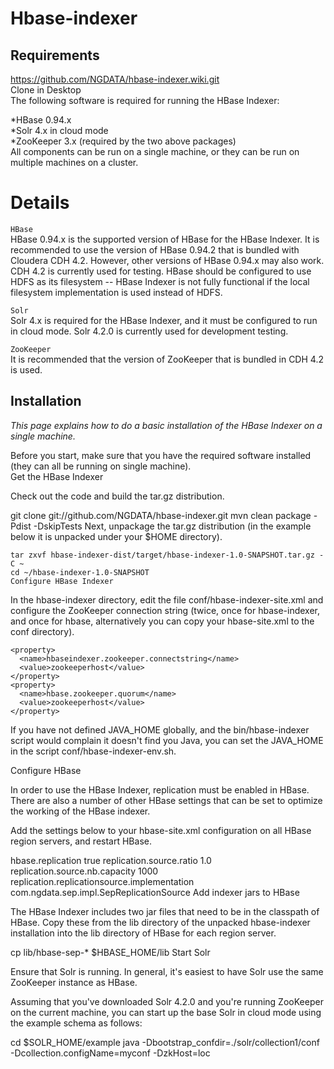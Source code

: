 Hbase-indexer
============
Requirements
------------

https://github.com/NGDATA/hbase-indexer.wiki.git<br>
Clone in Desktop<br>
The following software is required for running the HBase Indexer:

*HBase 0.94.x<br>
*Solr 4.x in cloud mode<br>
*ZooKeeper 3.x (required by the two above packages)<br>
All components can be run on a single machine, or they can be run on multiple machines on a cluster.

# Details
`HBase`<br>
  HBase 0.94.x is the supported version of HBase for the HBase Indexer. It is recommended to use the version of HBase 0.94.2 that is bundled with Cloudera CDH 4.2. However, other versions of HBase 0.94.x may also work. CDH 4.2 is currently used for testing.
HBase should be configured to use HDFS as its filesystem -- HBase Indexer is not fully functional if the local filesystem implementation is used instead of HDFS.

`Solr`<br>
  Solr 4.x is required for the HBase Indexer, and it must be configured to run in cloud mode. Solr 4.2.0 is currently used for development testing.

`ZooKeeper`<br>
  It is recommended that the version of ZooKeeper that is bundled in CDH 4.2 is used.

Installation
------------

_This page explains how to do a basic installation of the HBase Indexer on a single machine._<br>

Before you start, make sure that you have the required software installed (they can all be running on single machine).<br>
Get the HBase Indexer

Check out the code and build the tar.gz distribution.

git clone git://github.com/NGDATA/hbase-indexer.git
mvn clean package -Pdist -DskipTests
Next, unpackage the tar.gz distribution (in the example below it is unpacked under your $HOME directory).

```
tar zxvf hbase-indexer-dist/target/hbase-indexer-1.0-SNAPSHOT.tar.gz -C ~
cd ~/hbase-indexer-1.0-SNAPSHOT
Configure HBase Indexer
```

In the hbase-indexer directory, edit the file conf/hbase-indexer-site.xml and configure the ZooKeeper connection string (twice, once for hbase-indexer, and once for hbase, alternatively you can copy your hbase-site.xml to the conf directory).
> 
```
<property>
  <name>hbaseindexer.zookeeper.connectstring</name>
  <value>zookeeperhost</value>
</property>
<property>
  <name>hbase.zookeeper.quorum</name>
  <value>zookeeperhost</value>
</property>
```
If you have not defined JAVA_HOME globally, and the bin/hbase-indexer script would complain it doesn't find you Java, you can set the JAVA_HOME in the script conf/hbase-indexer-env.sh.

Configure HBase

In order to use the HBase Indexer, replication must be enabled in HBase. There are also a number of other HBase settings that can be set to optimize the working of the HBase indexer.

Add the settings below to your hbase-site.xml configuration on all HBase region servers, and restart HBase.

<configuration>
  <!-- SEP is basically replication, so enable it -->
  <property>
    <name>hbase.replication</name>
    <value>true</value>
  </property>
  <!-- Source ratio of 100% makes sure that each SEP consumer is actually
       used (otherwise, some can sit idle, especially with small clusters) -->
  <property>
    <name>replication.source.ratio</name>
    <value>1.0</value>
  </property>
  <!-- Maximum number of hlog entries to replicate in one go. If this is
       large, and a consumer takes a while to process the events, the
       HBase rpc call will time out. -->
  <property>
    <name>replication.source.nb.capacity</name>
    <value>1000</value>
  </property>
  <!-- A custom replication source that fixes a few things and adds
       some functionality (doesn't interfere with normal replication
       usage). -->
  <property>
    <name>replication.replicationsource.implementation</name>
    <value>com.ngdata.sep.impl.SepReplicationSource</value>
  </property>
</configuration>
Add indexer jars to HBase

The HBase Indexer includes two jar files that need to be in the classpath of HBase. Copy these from the lib directory of the unpacked hbase-indexer installation into the lib directory of HBase for each region server.

cp lib/hbase-sep-* $HBASE_HOME/lib
Start Solr

Ensure that Solr is running. In general, it's easiest to have Solr use the same ZooKeeper instance as HBase.

Assuming that you've downloaded Solr 4.2.0 and you're running ZooKeeper on the current machine, you can start up the base Solr in cloud mode using the example schema as follows:

cd $SOLR_HOME/example
java -Dbootstrap_confdir=./solr/collection1/conf -Dcollection.configName=myconf -DzkHost=loc
